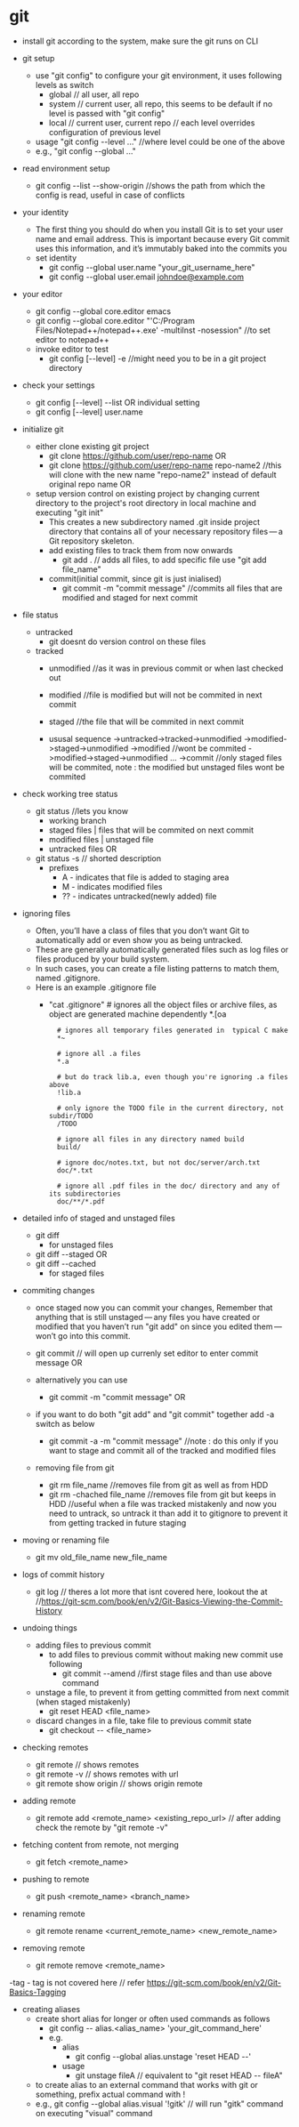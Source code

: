 # git
- install git according to the system, make sure the git runs on CLI

- git setup
	- use "git config" to configure your git environment, it uses following levels as switch
		- global	// all user, all repo
		- system	// current user, all repo, this seems to be default if no level is passed with "git config"
		- local		// current user, current repo
		// each level overrides configuration of previous level
	- usage "git config --level ..." //where level could be one of the above
	- e.g., "git config --global ..."

- read environment setup
	- git config --list --show-origin
	//shows the path from which the config is read, useful in case of conflicts

- your identity
	- The first thing you should do when you install Git is to set your user name and email address. This is important because every Git commit uses this information, and it’s immutably baked into the commits you 
	- set identity
		- git config --global user.name "your_git_username_here"
		- git config --global user.email johndoe@example.com

- your editor
	- git config --global core.editor emacs
	- git config --global core.editor "'C:/Program Files/Notepad++/notepad++.exe' -multiInst -nosession"
	//to set editor to notepad++
	- invoke editor	to test
		- git config [--level] -e 
		//might need you to be in a git project directory

- check your settings
	- git config [--level] --list
	OR individual setting
	- git config [--level] user.name

- initialize git
	- either clone existing git project
		- git clone https://github.com/user/repo-name
		OR
		- git clone https://github.com/user/repo-name repo-name2
		//this will clone with the new name "repo-name2" instead of default original repo name
	OR
	- setup version control on existing project by changing current directory 
		to the project's root directory in local machine and executing "git init"
		- This creates a new subdirectory named .git inside project directory that contains all of your necessary repository files — a Git repository skeleton. 
		- add existing files to track them from now onwards
			- git add .
			// adds all files, to add specific file use "git add file_name"
		- commit(initial commit, since git is just inialised)
			- git commit -m "commit message"
			//commits all files that are modified and staged for next commit

- file status
	- untracked
		- git doesnt do version control on these files
	- tracked
		- unmodified	//as it was in previous commit or when last checked out
		- modified	//file is modified but will not be commited in next commit
		- staged	//the file that will be commited in next commit

		- ususal sequence
			->untracked->tracked->unmodified
				->modified->staged->unmodified
				->modified 											//wont be commited
				->modified->staged->unmodified
				...
			->commit
			//only staged files will be commited, note : the modified but unstaged files wont be commited

- check working tree status
	- git status
	//lets you know
		- working branch
		- staged files | files that will be commited on next commit
		- modified files | unstaged file
		- untracked files
	OR
	- git status -s
		// shorted description
		- prefixes
			- A - indicates that file is added to staging area
			- M - indicates modified files
			- ?? - indicates untracked(newly added) file
		
- ignoring files
	- Often, you’ll have a class of files that you don’t want Git to automatically add or even show you as being untracked.
	- These are generally automatically generated files such as log files or files produced by your build system.
	- In such cases, you can create a file listing patterns to match them, named .gitignore. 
	- Here is an example .gitignore file
		- "cat .gitignore"
				# ignores all the object files or archive files, as object are generated machine dependently
				*.[oa
				
				# ignores all temporary files generated in  typical C make
				*~
				
				# ignore all .a files
				*.a

				# but do track lib.a, even though you're ignoring .a files above
				!lib.a

				# only ignore the TODO file in the current directory, not subdir/TODO
				/TODO

				# ignore all files in any directory named build
				build/

				# ignore doc/notes.txt, but not doc/server/arch.txt
				doc/*.txt

				# ignore all .pdf files in the doc/ directory and any of its subdirectories
				doc/**/*.pdf

- detailed info of staged and unstaged files
	- git diff
		- for unstaged files
	- git diff --staged
	OR
	- git diff --cached
		- for staged files

- commiting changes
	- once staged now you can commit your changes, Remember that anything that is still unstaged — any files you have created or modified that you haven’t run "git add" on since you edited them — won’t go into this commit.
	- git commit
	// will open up currenly set editor to enter commit message
	OR
	- alternatively you can use
		- git commit -m "commit message"
	OR
	- if you want to do both "git add" and "git commit" together add -a switch as below
		- git commit -a -m "commit message"
	//note : do this only if you want to stage and commit all of the tracked and modified files

	- removing file from git
		- git rm file_name
		//removes file from git as well as from HDD
		- git rm -chached file_name
		//removes file from git but keeps in HDD
		//useful when a file was tracked mistakenly and now you need to untrack, so untrack it than add it to gitignore to prevent it from getting tracked in future staging

- moving or renaming file
	- git mv old_file_name new_file_name

- logs of commit history
	- git log
	// theres a lot more that isnt covered here, lookout the at
	//https://git-scm.com/book/en/v2/Git-Basics-Viewing-the-Commit-History

- undoing things
	- adding files to previous commit
		- to add files to previous commit without making new commit use following
			- git commit --amend
			//first stage files and than use above command
	- unstage a file, to prevent it from getting committed from next commit (when staged mistakenly)
		- git reset HEAD <file_name>
	- discard changes in a file, take file to previous commit state
		- git checkout -- <file_name>

- checking remotes
	- git remote
	// shows remotes
	- git remote -v
	// shows remotes with url
	- git remote show origin
	// shows origin remote

- adding remote
	- git remote add <remote_name> <existing_repo_url>
	// after adding check the remote by "git remote -v"

- fetching content from remote, not merging
	- git fetch <remote_name>

- pushing to remote
	- git push <remote_name> <branch_name>

- renaming remote
	- git remote rename <current_remote_name> <new_remote_name>

- removing remote
	- git remote remove <remote_name>

-tag
	- tag is not covered here
	// refer https://git-scm.com/book/en/v2/Git-Basics-Tagging


- creating aliases
	- create short alias for longer or often used commands as follows
		- git config --<level> alias.<alias_name> 'your_git_command_here'
		- e.g.
			- alias
				- git config --global alias.unstage 'reset HEAD --'
			- usage
				- git unstage fileA
				// equivalent to "git reset HEAD -- fileA"
	- to create alias to an external command that works with git or something, prefix actual command with !
	- e.g., git config --global alias.visual '!gitk'
	// will run "gitk" command on executing "visual" command
